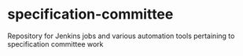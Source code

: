 # specification-committee
Repository for Jenkins jobs and various automation tools pertaining to specification committee work
